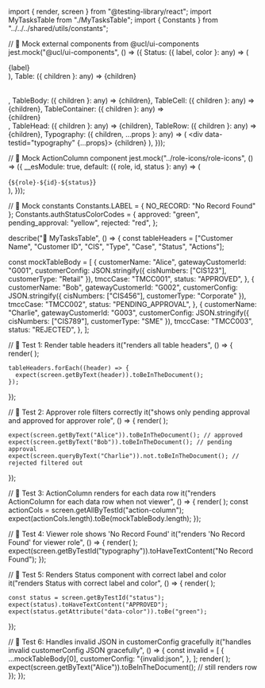import { render, screen } from "@testing-library/react";
import MyTasksTable from "./MyTasksTable";
import { Constants } from "../../../shared/utils/constants";

// 🧩 Mock external components from @ucl/ui-components
jest.mock("@ucl/ui-components", () => ({
  Status: ({ label, color }: any) => (
    <div data-testid="status" data-color={color}>
      {label}
    </div>
  ),
  Table: ({ children }: any) => <table>{children}</table>,
  TableBody: ({ children }: any) => <tbody>{children}</tbody>,
  TableCell: ({ children }: any) => <td>{children}</td>,
  TableContainer: ({ children }: any) => <div>{children}</div>,
  TableHead: ({ children }: any) => <thead>{children}</thead>,
  TableRow: ({ children }: any) => <tr>{children}</tr>,
  Typography: ({ children, ...props }: any) => (
    <div data-testid="typography" {...props}>
      {children}
    </div>
  ),
}));

// 🧩 Mock ActionColumn component
jest.mock("../role-icons/role-icons", () => ({
  __esModule: true,
  default: ({ role, id, status }: any) => (
    <div data-testid="action-column">{`${role}-${id}-${status}`}</div>
  ),
}));

// 🧩 Mock constants
Constants.LABEL = { NO_RECORD: "No Record Found" };
Constants.authStatusColorCodes = {
  approved: "green",
  pending_approval: "yellow",
  rejected: "red",
};

describe("🧪 MyTasksTable", () => {
  const tableHeaders = ["Customer Name", "Customer ID", "CIS", "Type", "Case", "Status", "Actions"];

  const mockTableBody = [
    {
      customerName: "Alice",
      gatewayCustomerId: "G001",
      customerConfig: JSON.stringify({ cisNumbers: ["CIS123"], customerType: "Retail" }),
      tmccCase: "TMCC001",
      status: "APPROVED",
    },
    {
      customerName: "Bob",
      gatewayCustomerId: "G002",
      customerConfig: JSON.stringify({ cisNumbers: ["CIS456"], customerType: "Corporate" }),
      tmccCase: "TMCC002",
      status: "PENDING_APPROVAL",
    },
    {
      customerName: "Charlie",
      gatewayCustomerId: "G003",
      customerConfig: JSON.stringify({ cisNumbers: ["CIS789"], customerType: "SME" }),
      tmccCase: "TMCC003",
      status: "REJECTED",
    },
  ];

  // 🧩 Test 1: Render table headers
  it("renders all table headers", () => {
    render(
      <MyTasksTable
        tableHeaders={tableHeaders}
        tableBody={mockTableBody}
        currentRole="admin"
      />
    );

    tableHeaders.forEach((header) => {
      expect(screen.getByText(header)).toBeInTheDocument();
    });
  });

  // 🧩 Test 2: Approver role filters correctly
  it("shows only pending approval and approved for approver role", () => {
    render(
      <MyTasksTable
        tableHeaders={tableHeaders}
        tableBody={mockTableBody}
        currentRole="approver"
      />
    );

    expect(screen.getByText("Alice")).toBeInTheDocument(); // approved
    expect(screen.getByText("Bob")).toBeInTheDocument(); // pending approval
    expect(screen.queryByText("Charlie")).not.toBeInTheDocument(); // rejected filtered out
  });

  // 🧩 Test 3: ActionColumn renders for each data row
  it("renders ActionColumn for each data row when not viewer", () => {
    render(
      <MyTasksTable
        tableHeaders={tableHeaders}
        tableBody={mockTableBody}
        currentRole="admin"
      />
    );
    const actionCols = screen.getAllByTestId("action-column");
    expect(actionCols.length).toBe(mockTableBody.length);
  });

  // 🧩 Test 4: Viewer role shows 'No Record Found'
  it("renders 'No Record Found' for viewer role", () => {
    render(
      <MyTasksTable
        tableHeaders={tableHeaders}
        tableBody={mockTableBody}
        currentRole="viewer"
      />
    );
    expect(screen.getByTestId("typography")).toHaveTextContent("No Record Found");
  });

  // 🧩 Test 5: Renders Status component with correct label and color
  it("renders Status with correct label and color", () => {
    render(
      <MyTasksTable
        tableHeaders={tableHeaders}
        tableBody={[mockTableBody[0]]}
        currentRole="admin"
      />
    );

    const status = screen.getByTestId("status");
    expect(status).toHaveTextContent("APPROVED");
    expect(status.getAttribute("data-color")).toBe("green");
  });

  // 🧩 Test 6: Handles invalid JSON in customerConfig gracefully
  it("handles invalid customerConfig JSON gracefully", () => {
    const invalid = [
      {
        ...mockTableBody[0],
        customerConfig: "{invalid:json",
      },
    ];
    render(
      <MyTasksTable
        tableHeaders={tableHeaders}
        tableBody={invalid}
        currentRole="admin"
      />
    );
    expect(screen.getByText("Alice")).toBeInTheDocument(); // still renders row
  });
});
